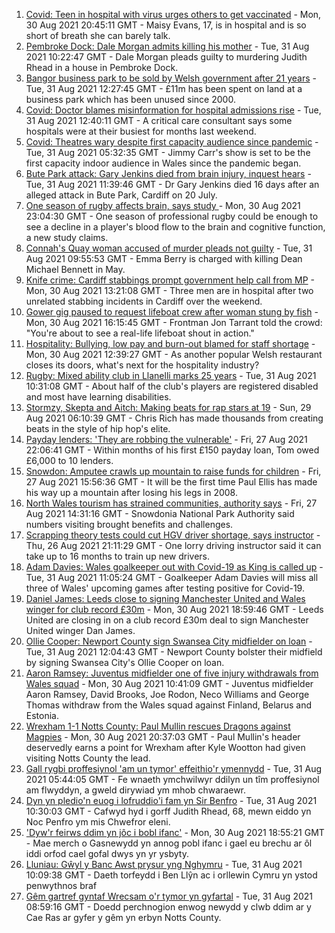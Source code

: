 1. [Covid: Teen in hospital with virus urges others to get vaccinated](https://www.bbc.co.uk/news/uk-wales-58386905?at_medium=RSS&at_campaign=KARANGA) - Mon, 30 Aug 2021 20:45:11 GMT - Maisy Evans, 17, is in hospital and is so short of breath she can barely talk.
2. [Pembroke Dock: Dale Morgan admits killing his mother](https://www.bbc.co.uk/news/uk-wales-58394475?at_medium=RSS&at_campaign=KARANGA) - Tue, 31 Aug 2021 10:22:47 GMT - Dale Morgan pleads guilty to murdering Judith Rhead in a house in Pembroke Dock.
3. [Bangor business park to be sold by Welsh government after 21 years](https://www.bbc.co.uk/news/uk-wales-north-west-wales-58396658?at_medium=RSS&at_campaign=KARANGA) - Tue, 31 Aug 2021 12:27:45 GMT - £11m has been spent on land at a business park which has been unused since 2000.
4. [Covid: Doctor blames misinformation for hospital admissions rise](https://www.bbc.co.uk/news/uk-wales-58394702?at_medium=RSS&at_campaign=KARANGA) - Tue, 31 Aug 2021 12:40:11 GMT - A critical care consultant says some hospitals were at their busiest for months last weekend.
5. [Covid: Theatres wary despite first capacity audience since pandemic](https://www.bbc.co.uk/news/uk-wales-58384742?at_medium=RSS&at_campaign=KARANGA) - Tue, 31 Aug 2021 05:32:35 GMT - Jimmy Carr's show is set to be the first capacity indoor audience in Wales since the pandemic began.
6. [Bute Park attack: Gary Jenkins died from brain injury, inquest hears](https://www.bbc.co.uk/news/uk-wales-58394470?at_medium=RSS&at_campaign=KARANGA) - Tue, 31 Aug 2021 11:39:46 GMT - Dr Gary Jenkins died 16 days after an alleged attack in Bute Park, Cardiff on 20 July.
7. [One season of rugby affects brain, says study ](https://www.bbc.co.uk/sport/rugby-union/58369271?at_medium=RSS&at_campaign=KARANGA) - Mon, 30 Aug 2021 23:04:30 GMT - One season of professional rugby could be enough to see a decline in a player's blood flow to the brain and cognitive function, a new study claims.
8. [Connah's Quay woman accused of murder pleads not guilty](https://www.bbc.co.uk/news/uk-wales-58394476?at_medium=RSS&at_campaign=KARANGA) - Tue, 31 Aug 2021 09:55:53 GMT - Emma Berry is charged with killing Dean Michael Bennett in May.
9. [Knife crime: Cardiff stabbings prompt government help call from MP](https://www.bbc.co.uk/news/uk-wales-58378631?at_medium=RSS&at_campaign=KARANGA) - Mon, 30 Aug 2021 13:21:08 GMT - Three men are in hospital after two unrelated stabbing incidents in Cardiff over the weekend.
10. [Gower gig paused to request lifeboat crew after woman stung by fish](https://www.bbc.co.uk/news/uk-wales-58386896?at_medium=RSS&at_campaign=KARANGA) - Mon, 30 Aug 2021 16:15:45 GMT - Frontman Jon Tarrant told the crowd: "You're about to see a real-life lifeboat shout in action."
11. [Hospitality: Bullying, low pay and burn-out blamed for staff shortage](https://www.bbc.co.uk/news/uk-wales-58341916?at_medium=RSS&at_campaign=KARANGA) - Mon, 30 Aug 2021 12:39:27 GMT - As another popular Welsh restaurant closes its doors, what's next for the hospitality industry?
12. [Rugby: Mixed ability club in Llanelli marks 25 years](https://www.bbc.co.uk/news/uk-wales-58396068?at_medium=RSS&at_campaign=KARANGA) - Tue, 31 Aug 2021 10:31:08 GMT - About half of the club's players are registered disabled and most have learning disabilities.
13. [Stormzy, Skepta and Aitch: Making beats for rap stars at 19](https://www.bbc.co.uk/news/uk-wales-58355499?at_medium=RSS&at_campaign=KARANGA) - Sun, 29 Aug 2021 06:10:39 GMT - Chris Rich has made thousands from creating beats in the style of hip hop's elite.
14. [Payday lenders: 'They are robbing the vulnerable'](https://www.bbc.co.uk/news/uk-wales-58361988?at_medium=RSS&at_campaign=KARANGA) - Fri, 27 Aug 2021 22:06:41 GMT - Within months of his first £150 payday loan, Tom owed £6,000 to 10 lenders.
15. [Snowdon: Amputee crawls up mountain to raise funds for children](https://www.bbc.co.uk/news/uk-wales-58359428?at_medium=RSS&at_campaign=KARANGA) - Fri, 27 Aug 2021 15:56:36 GMT - It will be the first time Paul Ellis has made his way up a mountain after losing his legs in 2008.
16. [North Wales tourism has strained communities, authority says](https://www.bbc.co.uk/news/uk-wales-58351077?at_medium=RSS&at_campaign=KARANGA) - Fri, 27 Aug 2021 14:31:16 GMT - Snowdonia National Park Authority said numbers visiting brought benefits and challenges.
17. [Scrapping theory tests could cut HGV driver shortage, says instructor](https://www.bbc.co.uk/news/uk-wales-58348870?at_medium=RSS&at_campaign=KARANGA) - Thu, 26 Aug 2021 21:11:29 GMT - One lorry driving instructor said it can take up to 16 months to train up new drivers.
18. [Adam Davies: Wales goalkeeper out with Covid-19 as King is called up](https://www.bbc.co.uk/sport/football/58396238?at_medium=RSS&at_campaign=KARANGA) - Tue, 31 Aug 2021 11:05:24 GMT - Goalkeeper Adam Davies will miss all three of Wales' upcoming games after testing positive for Covid-19.
19. [Daniel James: Leeds close to signing Manchester United and Wales winger for club record £30m](https://www.bbc.co.uk/sport/football/58388786?at_medium=RSS&at_campaign=KARANGA) - Mon, 30 Aug 2021 18:59:46 GMT - Leeds United are closing in on a club record £30m deal to sign Manchester United winger Dan James.
20. [Ollie Cooper: Newport County sign Swansea City midfielder on loan](https://www.bbc.co.uk/sport/football/58386501?at_medium=RSS&at_campaign=KARANGA) - Tue, 31 Aug 2021 12:04:43 GMT - Newport County bolster their midfield by signing Swansea City's Ollie Cooper on loan.
21. [Aaron Ramsey: Juventus midfielder one of five injury withdrawals from Wales squad](https://www.bbc.co.uk/sport/football/58383934?at_medium=RSS&at_campaign=KARANGA) - Mon, 30 Aug 2021 10:41:09 GMT - Juventus midfielder Aaron Ramsey, David Brooks, Joe Rodon, Neco Williams and George Thomas withdraw from the Wales squad against Finland, Belarus and Estonia.
22. [Wrexham 1-1 Notts County: Paul Mullin rescues Dragons against Magpies](https://www.bbc.co.uk/sport/football/58301411?at_medium=RSS&at_campaign=KARANGA) - Mon, 30 Aug 2021 20:37:03 GMT - Paul Mullin's header deservedly earns a point for Wrexham after Kyle Wootton had given visiting Notts County the lead.
23. [Gall rygbi proffesiynol 'am un tymor' effeithio'r ymennydd](https://www.bbc.co.uk/newyddion/58316256?at_medium=RSS&at_campaign=KARANGA) - Tue, 31 Aug 2021 05:44:05 GMT - Fe wnaeth ymchwilwyr ddilyn un tîm proffesiynol am flwyddyn, a gweld dirywiad ym mhob chwaraewr.
24. [Dyn yn pledio'n euog i lofruddio'i fam yn Sir Benfro](https://www.bbc.co.uk/newyddion/58351152?at_medium=RSS&at_campaign=KARANGA) - Tue, 31 Aug 2021 10:30:03 GMT - Cafwyd hyd i gorff Judith Rhead, 68, mewn eiddo yn Noc Penfro ym mis Chwefror eleni.
25. ['Dyw'r feirws ddim yn jôc i bobl ifanc'](https://www.bbc.co.uk/newyddion/58384875?at_medium=RSS&at_campaign=KARANGA) - Mon, 30 Aug 2021 18:55:21 GMT - Mae merch o Gasnewydd yn annog pobl ifanc i gael eu brechu ar ôl iddi orfod cael gofal dwys yn yr ysbyty.
26. [Lluniau: Gŵyl y Banc Awst prysur yng Nghymru](https://www.bbc.co.uk/newyddion/58393907?at_medium=RSS&at_campaign=KARANGA) - Tue, 31 Aug 2021 10:09:38 GMT - Daeth torfeydd i Ben Llŷn ac i orllewin Cymru yn ystod penwythnos braf
27. [Gêm gartref gyntaf Wrecsam o'r tymor yn gyfartal](https://www.bbc.co.uk/newyddion/58391586?at_medium=RSS&at_campaign=KARANGA) - Tue, 31 Aug 2021 08:59:16 GMT - Doedd perchnogion enwog newydd y clwb ddim ar y Cae Ras ar gyfer y gêm yn erbyn Notts County.
